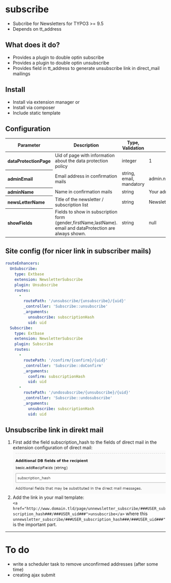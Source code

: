 # subscribe

* Subcribe for Newsletters for TYPO3 >= 9.5
* Depends on tt_address

## What does it do?

* Provides a plugin to double optin subscribe
* Provides a plugin to double optin unsubscribe
* Provides field in tt_address to generate unsubscribe link in direct_mail mailings

## Install
* Install via extension manager or
* Install via composer
* Include static template

## Configuration
<table>
<thead>
<tr>
<th>Parameter</th>
<th>Description</th>
<th>Type, Validation</th>
<th>Default</th>
</tr>
</thead>
  <tr>
    <th align="left">dataProtectionPage</th>
    <td align="left">Uid of page with information about the data protection policy</td>
    <td>integer</td>
    <td>1</td>
  </tr>
  <tr>
    <th align="left">adminEmail</th>
    <td align="left">Email address in confirmation mails</td>
    <td>string, email, mandatory</td>
    <td>admin.name@domain.tld</td>
  </tr>
  <tr>
    <th align="left">adminName</th>
    <td align="left">Name in confirmation mails</td>
    <td>string</td>
    <td>Your admin Name</td>
  </tr>
  <tr>
    <th align="left">newsLetterName</th>
    <td align="left">Title of the newsletter / subscription list</td>
    <td>string</td>
    <td>Newsletter</td>
  </tr>
  <tr>
    <th align="left">showFields</th>
    <td align="left">Fields to show in subscription form (gender,firstName,lastName).<br>email and dataProtection are always shown.</td>
    <td>string</td>
    <td>null</td>
  </tr>
</table>

## Site config (for nicer link in subscriber mails)

```yaml
routeEnhancers:
  UnSubscribe:
    type: Extbase
    extension: NewsletterSubscribe
    plugin: Unsubscribe
    routes:
      -
        routePath: '/unsubscribe/{unsubscribe}/{uid}'
        _controller: 'Subscribe::unsubscribe'
        _arguments:
          unsubscribe: subscriptionHash
          uid: uid
  Subscribe:
    type: Extbase
    extension: NewsletterSubscribe
    plugin: Subscribe
    routes:
      -
        routePath: '/confirm/{confirm}/{uid}'
        _controller: 'Subscribe::doConfirm'
        _arguments:
          confirm: subscriptionHash
          uid: uid
      -
        routePath: '/undosubscribe/{unsubscribe}/{uid}'
        _controller: 'Subscribe::undosubscribe'
        _arguments:
          unsubscribe: subscriptionHash
          uid: uid
```
## Unsubscribe link in direkt mail
1. First add the field subscription_hash to the fields of direct mail in the extension configuration of direct mail: 
![direct mail configuration](https://github.com/Gregor-Agnes/newsletter_subscribe/raw/master/Resources/Public/Gfx/ExtManDirectMail1.png)
2. Add the link in your mail template:\
`<a href="http://www.domain.tld/page/unnewsletter_subscribe/###USER_subscription_hash###/###USER_uid###">unsubscribe</a>`
where this `unnewsletter_subscribe/###USER_subscription_hash###/###USER_uid###"` is the important part.

***

# To do
- write a scheduler task to remove unconfirmed addresses (after some time)
- creating ajax submit
